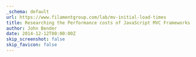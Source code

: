 ```yaml
---
_schema: default
url: https://www.filamentgroup.com/lab/mv-initial-load-times
title: Researching the Performance costs of JavaScript MVC Frameworks
author: John Bender
date: 2014-12-12T00:00:00Z
skip_screenshot: false
skip_favicon: false
---
```

